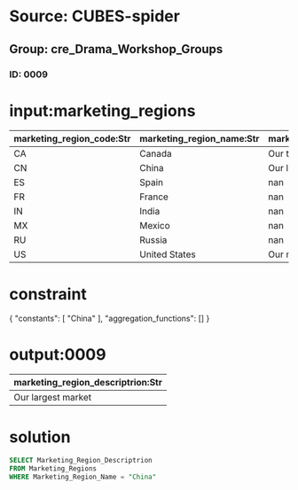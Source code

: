 # Source: CUBES-spider
## Group: cre_Drama_Workshop_Groups
### ID: 0009

# input:marketing_regions

| marketing_region_code:Str | marketing_region_name:Str | marketing_region_descriptrion:Str | other_details:Str |
|---|---|---|---|
| CA | Canada | Our target market | nan |
| CN | China | Our largest market | nan |
| ES | Spain | nan | nan |
| FR | France | nan | nan |
| IN | India | nan | nan |
| MX | Mexico | nan | nan |
| RU | Russia | nan | nan |
| US | United States | Our main market | nan |

# constraint

{
  "constants": [
    "China"
  ],
  "aggregation_functions": []
}

# output:0009

| marketing_region_descriptrion:Str |
|---|
| Our largest market |

# solution

```sql
SELECT Marketing_Region_Descriptrion
FROM Marketing_Regions
WHERE Marketing_Region_Name = "China"
```
